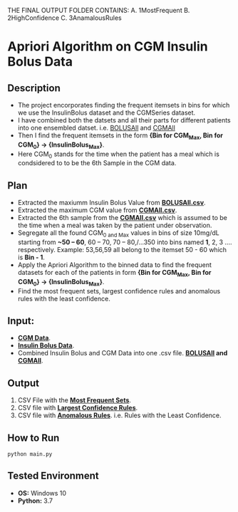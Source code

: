 THE FINAL OUTPUT FOLDER CONTAINS:
A. 1MostFrequent
B. 2HighConfidence
C. 3AnamalousRules

# Apriori Algorithm on CGM Insulin Bolus Data
## Description
- The project encorporates finding the frequent itemsets in bins for which we use the InsulinBolus dataset and the CGMSeries dataset.
- I have combined both the datsets and all their parts for different patients into one ensembled datset. i.e. [BOLUSAll](BOLUSAll.csv) and [CGMAll](CGMAll.csv)
- Then I find the frequent itemsets in the form **{Bin for CGM<sub>Max</sub>, Bin for CGM<sub>0</sub>} -> {InsulinBolus<sub>Max</sub>}**.
- Here CGM<sub>0</sub> stands for the time when the patient has a meal which is condsidered to to be the 6th Sample in the CGM data.

## Plan
- Extracted the maxiumm Insulin Bolus Value from **[BOLUSAll.csv](BOLUSAll.csv)**.
- Extracted the maximum CGM value from **[CGMAll.csv](CGMAll.csv)**.
- Extracted the 6th sample from the **[CGMAll.csv](CGMAll.csv)** which is assumed to be the time when a meal was taken by the patient under observation.
- Segregate all the found CGM<sub>0 and Max</sub> values in bins of size 10mg/dL starting from **~50 – 60**, 60 – 70, 70 – 80,/...350 into bins named **1**, 2, 3 .... respectively. Example: 53,56,59 all belong to the itemset 50 - 60 which is **Bin - 1**.
- Apply the Apriori Algorithm to the binned data to find the frequent datasets for each of the patients in form **{Bin for CGM<sub>Max</sub>, Bin for CGM<sub>0</sub>} -> {InsulinBolus<sub>Max</sub>}**.
- Find the most frequent sets, largest confidence rules and anomalous rules with the least confidence.

## Input:
- **[CGM Data](DataCGM)**.
- **[Insulin Bolus Data](DataBOLUS)**.
- Combined Insulin Bolus and CGM Data into one .csv file. **[BOLUSAll](BOLUSAll.csv) and [CGMAll](CGMAll.csv)**.

## Output
1.	CSV File with the [**Most Frequent Sets**](OutputAll/1MostFrequent.csv).
2.	CSV file with [**Largest Confidence Rules**](OutputAll/2HighConfidence.csv). 
3.	CSV file with [**Anomalous Rules**](OutputAll/3AnamalousRules.csv). i.e. Rules with the Least Confidence.

## How to Run
```
python main.py
```

## Tested Environment
- **OS:** Windows 10
- **Python:** 3.7
